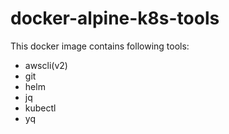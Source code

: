 # docker-alpine-k8s-tools

This docker image contains following tools:
* awscli(v2)
* git
* helm
* jq
* kubectl
* yq
